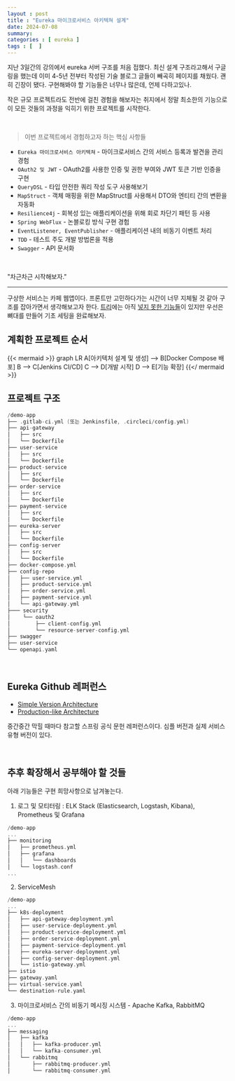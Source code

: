 ```yaml
---
layout : post
title : "Eureka 마이크로서비스 아키텍쳐 설계"
date: 2024-07-08
summary: 
categories : [ eureka ]
tags : [  ]
---
```




[//]: # (최신 기술은 이전 기술을 내포하거나 이전보다 발전되어 나온다.)

지난 3일간의 강의에서 eureka 서버 구조를 처음 접했다. 최신 설계 구조라고해서 구글링을 했는데 이미 4-5년 전부터 작성된 기술 블로그 글들이 빼곡히 페이지를 채웠다. 괜히 긴장이 됐다. 구현해봐야 할 기능들은 너무나 많은데, 언제 다하고있나.

작은 규모 프로젝트라도 전반에 걸친 경험을 해보자는 취지에서 정말 최소한의 기능으로 이 모든 것들의 과정을 익히기 위한 프로젝트를 시작한다.

<br/>

> 이번 프로젝트에서 경험하고자 하는 핵심 사항들


* `Eureka 마이크로서비스 아키텍쳐` - 마이크로서비스 간의 서비스 등록과 발견을 관리 경험
* `OAuth2 및 JWT` - OAuth2를 사용한 인증 및 권한 부여와 JWT 토큰 기반 인증을 구현
* `QueryDSL` - 타입 안전한 쿼리 작성 도구 사용해보기
* `MapStruct` - 객체 매핑을 위한 MapStruct를 사용해서 DTO와 엔티티 간의 변환을 자동화
* `Resilience4j` - 회복성 있는 애플리케이션을 위해 회로 차단기 패턴 등 사용
* `Spring WebFlux` - 논블로킹 방식 구현 경험
* `EventListener, EventPublisher`  - 애플리케이션 내의 비동기 이벤트 처리
* `TDD` - 테스트 주도 개발 방법론을 적용
* `Swagger` - API 문서화


<br/>

"차근차근 시작해보자."


---


구상한 서비스는 카페 웹앱이다. 프론트만 고민하다가는 시간이 너무 지체될 것 같아 구조를 잡아가면서 생각해보고자 한다. [트리](#프로젝트-구조)에는 아직 [넣지 못한 기능들](#추후-확장해서-공부해야-할-것들)이 있지만 우선은 뼈대를 만들어 기초 세팅을 완료해보자.


## 계획한 프로젝트 순서

{{< mermaid >}}
graph LR
A[아키텍처 설계 및 생성] --> B[Docker Compose 배포]
B --> C[Jenkins CI/CD]
C --> D[개발 시작]
D --> E[기능 확장]
{{</ mermaid >}}

## 프로젝트 구조

```go {linenos=table, hl_lines=[3, 6, 9, 12, 15, 18, 21, 25]}
/demo-app
├── .gitlab-ci.yml (또는 Jenkinsfile, .circleci/config.yml)
├── api-gateway
│   ├── src
│   └── Dockerfile
├── user-service
│   ├── src
│   └── Dockerfile
├── product-service
│   ├── src
│   └── Dockerfile
├── order-service
│   ├── src
│   └── Dockerfile
├── payment-service
│   ├── src
│   └── Dockerfile
├── eureka-server
│   ├── src
│   └── Dockerfile
├── config-server
│   ├── src
│   └── Dockerfile
├── docker-compose.yml
├── config-repo
│   ├── user-service.yml
│   ├── product-service.yml
│   ├── order-service.yml
│   ├── payment-service.yml
│   └── api-gateway.yml
├─── security
│    └── oauth2
│        ├── client-config.yml
│        └── resource-server-config.yml
├── swagger
├── user-service
└── openapi.yaml
```

<br/>



## Eureka Github 레퍼런스

* [Simple Version Architecture](https://github.com/spring-guides/gs-service-registration-and-discovery)
* [Production-like Architecture](https://github.com/spring-cloud/spring-cloud-netflix)


중간중간 막힐 때마다 참고할 스프링 공식 문헌 레퍼런스이다. 심플 버전과 실제 서비스 유형 버전이 있다.

<br/>



## 추후 확장해서 공부해야 할 것들


아래 기능들은 구현 희망사항으로 남겨놓는다.


1. 로그 및 모티터링 : ELK Stack (Elasticsearch, Logstash, Kibana), Prometheus 및 Grafana

```go {linenos=table, hl_lines=[3]}
/demo-app
...
├── monitoring
│   ├── prometheus.yml
│   ├── grafana
│   │   └── dashboards
│   └── logstash.conf
...
```


2. ServiceMesh

```go {linenos=table, hl_lines=[3]}
/demo-app
...
├── k8s-deployment
│   ├── api-gateway-deployment.yml
│   ├── user-service-deployment.yml
│   ├── product-service-deployment.yml
│   ├── order-service-deployment.yml
│   ├── payment-service-deployment.yml
│   ├── eureka-server-deployment.yml
│   ├── config-server-deployment.yml
│   └── istio-gateway.yml
├── istio
├── gateway.yaml
├── virtual-service.yaml
└── destination-rule.yaml
```

3. 마이크로서비스 간의 비동기 메시징 시스템 - Apache Kafka, RabbitMQ

```go {linenos=table, hl_lines=[3]}
/demo-app
...
├── messaging
│   ├── kafka
│   │   ├── kafka-producer.yml
│   │   └── kafka-consumer.yml
│   └── rabbitmq
│       ├── rabbitmq-producer.yml
│       └── rabbitmq-consumer.yml
```

